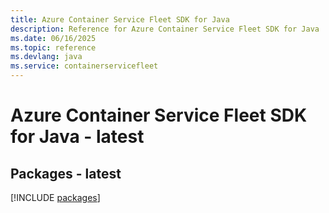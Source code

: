 ```yaml
---
title: Azure Container Service Fleet SDK for Java
description: Reference for Azure Container Service Fleet SDK for Java
ms.date: 06/16/2025
ms.topic: reference
ms.devlang: java
ms.service: containerservicefleet
---
```

# Azure Container Service Fleet SDK for Java - latest
## Packages - latest
[!INCLUDE [packages](container-service-fleet-index.md)]
